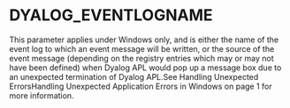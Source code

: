 # DYALOG_EVENTLOGNAME

This parameter applies under Windows only, and is either the name of the event log to which an event message will be written, or the source of the event message (depending on the registry entries which may or may not have been defined) when Dyalog APL would pop up a message box due to an unexpected termination of Dyalog APL.See 
		 Handling Unexpected ErrorsHandling Unexpected Application Errors in Windows on page 1 for more information.
